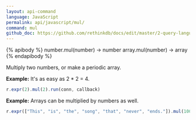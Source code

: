 ```yaml
---
layout: api-command 
language: JavaScript
permalink: api/javascript/mul/
command: mul
github_doc: https://github.com/rethinkdb/docs/edit/master/2-query-language/api/javascript/math-and-logic/mul.md
---
```


{% apibody %}
number.mul(number) &rarr; number
array.mul(number) &rarr; array
{% endapibody %}

Multiply two numbers, or make a periodic array.

__Example:__ It's as easy as 2 * 2 = 4.

```js
r.expr(2).mul(2).run(conn, callback)
```

__Example:__ Arrays can be multiplied by numbers as well.

```js
r.expr(["This", "is", "the", "song", "that", "never", "ends."]).mul(100).run(conn, callback)
```

